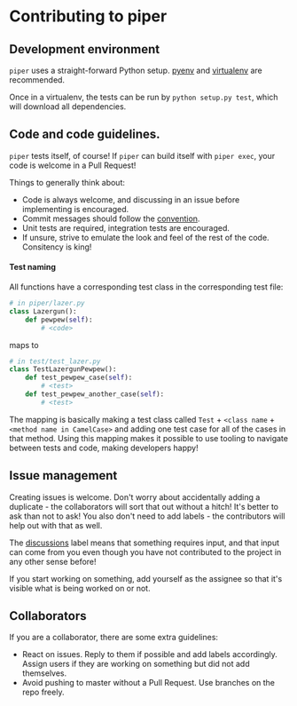 # Contributing to piper

## Development environment
`piper` uses a straight-forward Python setup. [pyenv] and [virtualenv] are
recommended.

Once in a virtualenv, the tests can be run by `python setup.py test`, which
will download all dependencies.

## Code and code guidelines.
`piper` tests itself, of course! If `piper` can build itself with `piper exec`,
your code is welcome in a Pull Request!

Things to generally think about:
* Code is always welcome, and discussing in an issue before implementing is
  encouraged.
* Commit messages should follow the [convention][tbag].
* Unit tests are required, integration tests are encouraged.
* If unsure, strive to emulate the look and feel of the rest of the code.
  Consitency is king!

#### Test naming
All functions have a corresponding test class in the corresponding test file:
```python
# in piper/lazer.py
class Lazergun():
    def pewpew(self):
        # <code>
```
maps to

```python
# in test/test_lazer.py
class TestLazergunPewpew():
    def test_pewpew_case(self):
        # <test>
    def test_pewpew_another_case(self):
        # <test>
```

The mapping is basically making a test class called
`Test` + `<class name` + `<method name in CamelCase>`
and adding one test case for all of the cases in that method.
Using this mapping makes it possible to use tooling to navigate
between tests and code, making developers happy!

## Issue management
Creating issues is welcome. Don't worry about accidentally adding a duplicate -
the collaborators will sort that out without a hitch! It's better to ask
than not to ask! You also don't need to add labels - the contributors will help
out with that as well.

The [discussions] label means that something requires input, and that input
can come from you even though you have not contributed to the project in any
other sense before!

If you start working on something, add yourself as the assignee so that it's
visible what is being worked on or not.

## Collaborators
If you are a collaborator, there are some extra guidelines:

* React on issues. Reply to them if possible and add labels accordingly. Assign
  users if they are working on something but did not add themselves.
* Avoid pushing to master without a Pull Request. Use branches on the repo
  freely.


[pyenv]: https://github.com/yyuu/pyenv
[virtualenv]: https://virtualenv.pypa.io/en/latest/
[tbag]: http://tbaggery.com/2008/04/19/a-note-about-git-commit-messages.html
[discussions]: https://github.com/thiderman/piper/labels/discussion
